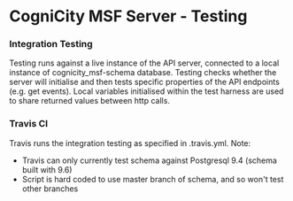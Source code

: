 CogniCity MSF Server - Testing
==============================

### Integration Testing
Testing runs against a live instance of the API server, connected to a local instance of cognicity_msf-schema database. Testing checks whether the server will initialise and then tests specific properties of the API endpoints (e.g. get events). Local variables initialised within the test harness are used to share returned values between http calls.

### Travis CI
Travis runs the integration testing as specified in .travis.yml. Note:
- Travis can only currently test schema against Postgresql 9.4 (schema built with 9.6)
- Script is hard coded to use master branch of schema, and so won't test other branches
